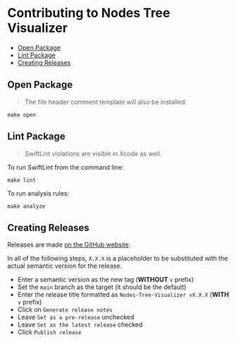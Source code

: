 # Contributing to Nodes Tree Visualizer

- [Open Package](#open-package)
- [Lint Package](#lint-package)
- [Creating Releases](#creating-releases)

## Open Package

> The file header comment template will also be installed.

```
make open
```

## Lint Package

> SwiftLint violations are visible in Xcode as well.

To run SwiftLint from the command line:

```
make lint
```

To run analysis rules:

```
make analyze
```

## Creating Releases

Releases are made [on the GitHub website](https://github.com/Tinder/Nodes-Tree-Visualizer/releases/new).

In all of the following steps, `X.X.X` is a placeholder to be substituted with the actual semantic version for the release.

- Enter a semantic version as the new tag (__WITHOUT__ `v` prefix)
- Set the `main` branch as the target (it should be the default)
- Enter the release title formatted as `Nodes-Tree-Visualizer vX.X.X` (__WITH__ `v` prefix)
- Click on `Generate release notes`
- Leave `Set as a pre-release` unchecked
- Leave `Set as the latest release` checked
- Click `Publish release`
